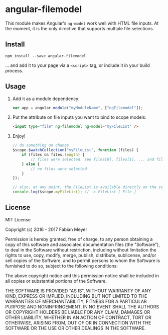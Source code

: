 # angular-filemodel

This module makes Angular's `ng-model` work well with HTML file inputs.
At the moment, it is the only directive that supports multiple file selections.



## Install

```
npm install --save angular-filemodel
```

... and add it to your page via a `<script>` tag, or include it in your build process.



## Usage

1. Add it as a module dependency:
    ```javascript
    var app = angular.module("myModuleName", ["ngFilemodel"]);
    ```

2. Put the attribute on file inputs you want to bind to scope models:
    ```html
    <input type="file" ng-filemodel ng-model="myFileList" />
    ```

3. Enjoy!
    ```javascript
    // do something on change
    $scope.$watchCollection("myFileList", function (files) {
        if (files && files.length) {
            // files were selected. see files[0], files[1], ... and files.length
        } else {
            // no files were selected
        }
    });

    // also, at any point, the FileList is available directly on the scope
    console.log($scope.myFileList); // -> FileList [ File ]
    ```



## License

MIT License

Copyright (c) 2016 - 2017 Fabian Meyer

Permission is hereby granted, free of charge, to any person obtaining a copy
of this software and associated documentation files (the "Software"), to deal
in the Software without restriction, including without limitation the rights
to use, copy, modify, merge, publish, distribute, sublicense, and/or sell
copies of the Software, and to permit persons to whom the Software is
furnished to do so, subject to the following conditions:

The above copyright notice and this permission notice shall be included in all
copies or substantial portions of the Software.

THE SOFTWARE IS PROVIDED "AS IS", WITHOUT WARRANTY OF ANY KIND, EXPRESS OR
IMPLIED, INCLUDING BUT NOT LIMITED TO THE WARRANTIES OF MERCHANTABILITY,
FITNESS FOR A PARTICULAR PURPOSE AND NONINFRINGEMENT. IN NO EVENT SHALL THE
AUTHORS OR COPYRIGHT HOLDERS BE LIABLE FOR ANY CLAIM, DAMAGES OR OTHER
LIABILITY, WHETHER IN AN ACTION OF CONTRACT, TORT OR OTHERWISE, ARISING FROM,
OUT OF OR IN CONNECTION WITH THE SOFTWARE OR THE USE OR OTHER DEALINGS IN THE
SOFTWARE.
